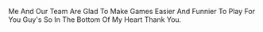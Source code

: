 Me And Our Team Are Glad To Make Games Easier And Funnier To Play For You Guy's So In The Bottom Of My Heart Thank You.
